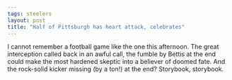 ```yaml
---
tags: steelers
layout: post
title: "Half of Pittsburgh has heart attack, celebrates"
---
```




I cannot remember a football game like the one this afternoon. The great interception called back in an awful call, the fumble by Bettis at the end could make the most hardened skeptic into a believer of doomed fate. And the rock-solid kicker missing (by a ton!) at the end? Storybook, storybook.


